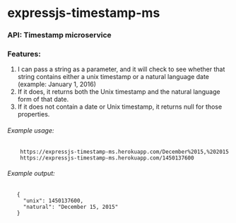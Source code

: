 # expressjs-timestamp-ms

### API: Timestamp microservice

### Features:
1) I can pass a string as a parameter, and it will check to see whether that string contains either a unix timestamp or a natural language date (example: January 1, 2016)
2) If it does, it returns both the Unix timestamp and the natural language form of that date.
3) If it does not contain a date or Unix timestamp, it returns null for those properties.

###### Example usage:
    
```    
    https://expressjs-timestamp-ms.herokuapp.com/December%2015,%202015
    https://expressjs-timestamp-ms.herokuapp.com/1450137600
```    

###### Example output:

```
   {
     "unix": 1450137600, 
     "natural": "December 15, 2015" 
   }
```
